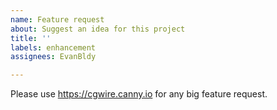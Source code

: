 ```yaml
---
name: Feature request
about: Suggest an idea for this project
title: ''
labels: enhancement
assignees: EvanBldy

---
```


Please use https://cgwire.canny.io for any big feature request.
